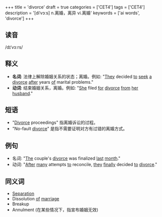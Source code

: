 +++
title = 'divorce'
draft = true
categories = ['CET4']
tags = ['CET4']
description = '[diˈvɔːs] n.离婚，离异 vi.离婚'
keywords = ['ai words', 'divorce']
+++

## 读音
/dɪˈvɔːrs/

## 释义
- **名词**: 法律上解除婚姻关系的状态；离婚。例如: "[They](/post/they/) decided [to](/post/to/) [seek](/post/seek/) [a](/post/a/) [divorce](/post/divorce/) [after](/post/after/) years [of](/post/of/) marital problems."
- **动词**: 结束婚姻关系，离婚。例如: "[She](/post/she/) filed [for](/post/for/) [divorce](/post/divorce/) [from](/post/from/) [her](/post/her/) [husband](/post/husband/)."

## 短语
- "[Divorce](/post/divorce/) proceedings" 指离婚诉讼的过程。
- "No-fault [divorce](/post/divorce/)" 是指不需要证明对方有过错的离婚方式。

## 例句
- 名词: "[The](/post/the/) couple's [divorce](/post/divorce/) was finalized [last](/post/last/) [month](/post/month/)."
- 动词: "[After](/post/after/) [many](/post/many/) attempts [to](/post/to/) reconcile, [they](/post/they/) [finally](/post/finally/) decided [to](/post/to/) [divorce](/post/divorce/)."

## 同义词
- [Separation](/post/separation/)
- Dissolution [of](/post/of/) [marriage](/post/marriage/)
- Breakup
- Annulment (在某些情况下，指宣布婚姻无效)
